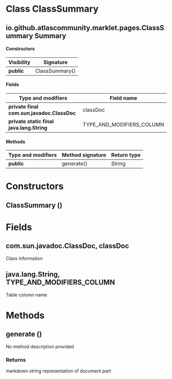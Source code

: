 Class ClassSummary
==================
io.github.atlascommunity.marklet.pages.ClassSummary
Summary
-------
#### Constructors
| Visibility | Signature      |
| ---------- | -------------- |
| **public** | ClassSummary() |
#### Fields
| Type and modifiers                         | Field name                |
| ------------------------------------------ | ------------------------- |
| **private final com.sun.javadoc.ClassDoc** | classDoc                  |
| **private static final java.lang.String**  | TYPE_AND_MODIFIERS_COLUMN |
#### Methods
| Type and modifiers | Method signature | Return type |
| ------------------ | ---------------- | ----------- |
| **public**         | generate()       | String      |

Constructors
============
ClassSummary ()
---------------


Fields
======
com.sun.javadoc.ClassDoc, classDoc
----------------------------------
Class information

java.lang.String, TYPE_AND_MODIFIERS_COLUMN
-------------------------------------------
Table column name


Methods
=======
generate ()
-----------
No method description provided
### Returns
markdown string representation of document part


